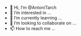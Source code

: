 - 👋 Hi, I’m @AntoniTarch
- 👀 I’m interested in ...
- 🌱 I’m currently learning ...
- 💞️ I’m looking to collaborate on ...
- 📫 How to reach me ...

<!---
AntoniTarch/AntoniTarch is a ✨ special ✨ repository because its `README.md` (this file) appears on your GitHub profile.
You can click the Preview link to take a look at your changes.
--->
